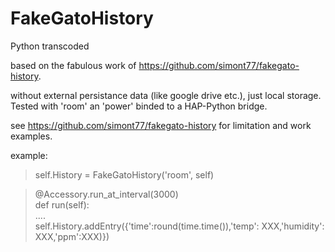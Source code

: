 # FakeGatoHistory
Python transcoded

based on the fabulous work of https://github.com/simont77/fakegato-history.

without external persistance data (like google drive etc.), just local storage.
Tested with 'room' an 'power' binded to a HAP-Python bridge.

see  https://github.com/simont77/fakegato-history for limitation and work examples.

example:

>self.History = FakeGatoHistory('room', self)

>@Accessory.run_at_interval(3000)<br>
>    def run(self):<br>
>    ....<br>
>    self.History.addEntry({'time':round(time.time()),'temp': XXX,'humidity': XXX,'ppm':XXX)})

